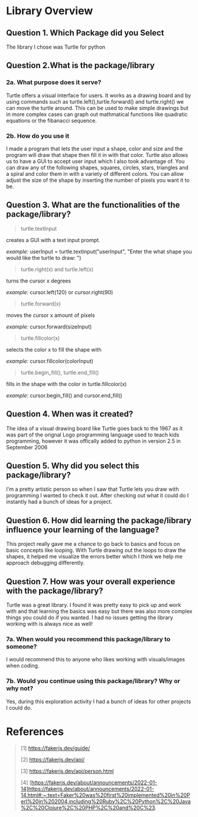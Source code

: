 
# Library Overview

## Question 1. Which Package did you Select
The library I chose was Turtle for python

## Question 2.What is the package/library
### 2a. What purpose does it serve?

Turtle offers a visual interface for users. It works as a drawing board and by using commands such as turtle.left(),turtle.forward() and turtle.right() we can move the turtle around. This can be used to make simple drawings but in more complex cases can graph out mathmatical functions like quadratic equations or the fibanacci sequence.

### 2b. How do you use it

I made a program that lets the user input a shape, color and size and the program will draw that shape then fill it in with that color. Turtle also allows us to have a GUI to accept user input which I also took advantage of. You can draw any of the following shapes, squares, circles, stars, triangles and a spiral and color them in with a variety of different colors. You can allow adjust the size of the shape by inserting the number of pixels you want it to be.

## Question 3. What are the functionalities of the package/library?

> turtle.textInput

creates a GUI with a text input prompt.

_example:_ userInput = turtle.textinput("userInput", "Enter the what shape you would like the turtle to draw: ")

> turtle.right(x) and turtle.left(x)

turns the cursor x degrees

_example:_ cursor.left(120) or cursor.right(90)

> turtle.forward(x)

moves the cursor x amount of pixels

_example:_ cursor.forward(sizeInput)

> turtle.fillcolor(x)

selects the color x to fill the shape with

_example:_ cursor.fillcolor(colorInput)

> turtle.begin_fill(), turtle.end_fill()

fills in the shape with the color in turtle.fillcolor(x)

_example:_ cursor.begin_fill() and cursor.end_fill()

## Question 4. When was it created?

The idea of a visual drawing board like Turtle goes back to the 1967 as it was part of the orignal Logo programming language used to teach kids programming, however it was offically added to python in version 2.5 in September 2006


## Question 5. Why did you select this package/library?

I'm a pretty artistic person so when I saw that Turtle lets you draw with programming I wanted to check it out. After checking out what it could do I instantly had a bunch of ideas for a project.

## Question 6. How did learning the package/library influence your learning of the language?

This project really gave me a chance to go back to basics and focus on basic concepts like looping. With Turtle drawing out the loops to draw the shapes, it helped me visualize the errors better which I think we help me approach debugging differently.

## Question 7. How was your overall experience with the package/library?

Turtle was a great library. I found it was pretty easy to pick up and work with and that learning the basics was easy but there was also more complex things you could do if you wanted. I had no issues getting the library working with is always nice as well!

### 7a. When would you recommend this package/library to someone?

I would recommend this to anyone who likes working with visuals/images when coding. 

### 7b. Would you continue using this package/library? Why or why not?

Yes, during this exploration activity I had a bunch of ideas for other projects I could do.


# References 
> [1] https://fakerjs.dev/guide/
> 
> [2] https://fakerjs.dev/api/
> 
> [3] https://fakerjs.dev/api/person.html
> 
> [4] [https://fakerjs.dev/about/announcements/2022-01-14]https://fakerjs.dev/about/announcements/2022-01-14.html#:~:text=Faker%20was%20first%20implemented%20in%20Perl%20in%202004,including%20Ruby%2C%20Python%2C%20Java%2C%20Clojure%2C%20PHP%2C%20and%20C%23.
